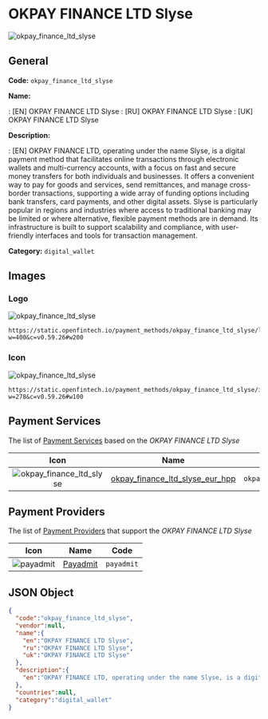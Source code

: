 
# OKPAY FINANCE LTD Slyse 
![okpay_finance_ltd_slyse](https://static.openfintech.io/payment_methods/okpay_finance_ltd_slyse/logo.png?w=400&c=v0.59.26#w200)  

## General 
**Code:** `okpay_finance_ltd_slyse` 
 
**Name:** 
 
:	[EN] OKPAY FINANCE LTD Slyse 
:	[RU] OKPAY FINANCE LTD Slyse 
:	[UK] OKPAY FINANCE LTD Slyse 
 
**Description:** 
 
: [EN] OKPAY FINANCE LTD, operating under the name Slyse, is a digital payment method that facilitates online transactions through electronic wallets and multi-currency accounts, with a focus on fast and secure money transfers for both individuals and businesses. It offers a convenient way to pay for goods and services, send remittances, and manage cross-border transactions, supporting a wide array of funding options including bank transfers, card payments, and other digital assets. Slyse is particularly popular in regions and industries where access to traditional banking may be limited or where alternative, flexible payment methods are in demand. Its infrastructure is built to support scalability and compliance, with user-friendly interfaces and tools for transaction management. 
 
**Category:** `digital_wallet` 
 

## Images 

### Logo 
![okpay_finance_ltd_slyse](https://static.openfintech.io/payment_methods/okpay_finance_ltd_slyse/logo.png?w=400&c=v0.59.26#w200)  

```
https://static.openfintech.io/payment_methods/okpay_finance_ltd_slyse/logo.png?w=400&c=v0.59.26#w200
```  

### Icon 
![okpay_finance_ltd_slyse](https://static.openfintech.io/payment_methods/okpay_finance_ltd_slyse/icon.png?w=278&c=v0.59.26#w100)  

```
https://static.openfintech.io/payment_methods/okpay_finance_ltd_slyse/icon.png?w=278&c=v0.59.26#w100
```  

## Payment Services 
 
The list of [Payment Services](/payment-services/) based on the _OKPAY FINANCE LTD Slyse_ 

|Icon|Name|Code| 
|:---:|:---:|:---:| 
|![okpay_finance_ltd_slyse](https://static.openfintech.io/payment_methods/okpay_finance_ltd_slyse/icon.png?w=278&c=v0.59.26#w100) |[okpay_finance_ltd_slyse_eur_hpp](/payment-services/okpay_finance_ltd_slyse_eur_hpp/)|`okpay_finance_ltd_slyse_eur_hpp`| 
 

## Payment Providers 
 
The list of [Payment Providers](/payment-providers/) that support the _OKPAY FINANCE LTD Slyse_ 

|Icon|Name|Code| 
|:---:|:---:|:---:| 
|![payadmit](https://static.openfintech.io/payment_providers/payadmit/icon.svg?w=278&c=v0.59.26#w100) |[Payadmit](/payment-providers/payadmit/)|`payadmit`| 
 

## JSON Object 

```json
{
  "code":"okpay_finance_ltd_slyse",
  "vendor":null,
  "name":{
    "en":"OKPAY FINANCE LTD Slyse",
    "ru":"OKPAY FINANCE LTD Slyse",
    "uk":"OKPAY FINANCE LTD Slyse"
  },
  "description":{
    "en":"OKPAY FINANCE LTD, operating under the name Slyse, is a digital payment method that facilitates online transactions through electronic wallets and multi-currency accounts, with a focus on fast and secure money transfers for both individuals and businesses. It offers a convenient way to pay for goods and services, send remittances, and manage cross-border transactions, supporting a wide array of funding options including bank transfers, card payments, and other digital assets. Slyse is particularly popular in regions and industries where access to traditional banking may be limited or where alternative, flexible payment methods are in demand. Its infrastructure is built to support scalability and compliance, with user-friendly interfaces and tools for transaction management."
  },
  "countries":null,
  "category":"digital_wallet"
}
```  
